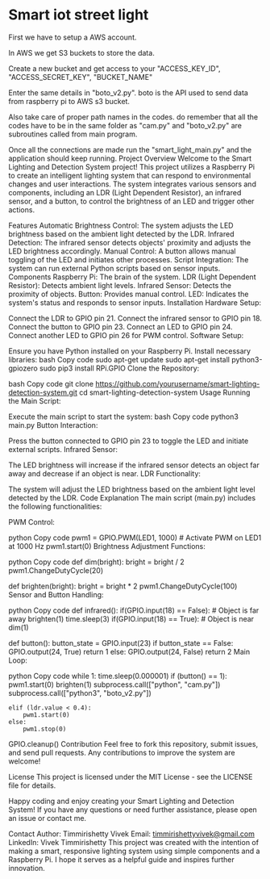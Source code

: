 # Smart iot street light 

First we have to setup a AWS account. 

In AWS we get S3 buckets to store the data.

Create a new bucket and get access to your "ACCESS_KEY_ID", "ACCESS_SECRET_KEY", "BUCKET_NAME"

Enter the same details in "boto_v2.py". boto is the API used to send data from raspberry pi to AWS s3 bucket.

Also take care of proper path names in the codes. do remember that all the codes have to be in the same folder as "cam.py" and "boto_v2.py" are subroutines called from main program.

Once all the connections are made run the "smart_light_main.py" and the application should keep running.
Project Overview
Welcome to the Smart Lighting and Detection System project! This project utilizes a Raspberry Pi to create an intelligent lighting system that can respond to environmental changes and user interactions. The system integrates various sensors and components, including an LDR (Light Dependent Resistor), an infrared sensor, and a button, to control the brightness of an LED and trigger other actions.

Features
Automatic Brightness Control: The system adjusts the LED brightness based on the ambient light detected by the LDR.
Infrared Detection: The infrared sensor detects objects' proximity and adjusts the LED brightness accordingly.
Manual Control: A button allows manual toggling of the LED and initiates other processes.
Script Integration: The system can run external Python scripts based on sensor inputs.
Components
Raspberry Pi: The brain of the system.
LDR (Light Dependent Resistor): Detects ambient light levels.
Infrared Sensor: Detects the proximity of objects.
Button: Provides manual control.
LED: Indicates the system's status and responds to sensor inputs.
Installation
Hardware Setup:

Connect the LDR to GPIO pin 21.
Connect the infrared sensor to GPIO pin 18.
Connect the button to GPIO pin 23.
Connect an LED to GPIO pin 24.
Connect another LED to GPIO pin 26 for PWM control.
Software Setup:

Ensure you have Python installed on your Raspberry Pi.
Install necessary libraries:
bash
Copy code
sudo apt-get update
sudo apt-get install python3-gpiozero
sudo pip3 install RPi.GPIO
Clone the Repository:

bash
Copy code
git clone https://github.com/yourusername/smart-lighting-detection-system.git
cd smart-lighting-detection-system
Usage
Running the Main Script:

Execute the main script to start the system:
bash
Copy code
python3 main.py
Button Interaction:

Press the button connected to GPIO pin 23 to toggle the LED and initiate external scripts.
Infrared Sensor:

The LED brightness will increase if the infrared sensor detects an object far away and decrease if an object is near.
LDR Functionality:

The system will adjust the LED brightness based on the ambient light level detected by the LDR.
Code Explanation
The main script (main.py) includes the following functionalities:

PWM Control:

python
Copy code
pwm1 = GPIO.PWM(LED1, 1000)  # Activate PWM on LED1 at 1000 Hz
pwm1.start(0)
Brightness Adjustment Functions:

python
Copy code
def dim(bright):
    bright = bright / 2
    pwm1.ChangeDutyCycle(20)

def brighten(bright):
    bright = bright * 2
    pwm1.ChangeDutyCycle(100)
Sensor and Button Handling:

python
Copy code
def infrared():
    if(GPIO.input(18) == False):  # Object is far away
        brighten(1)
        time.sleep(3)
    if(GPIO.input(18) == True):  # Object is near
        dim(1)

def button():
    button_state = GPIO.input(23)
    if button_state == False:
        GPIO.output(24, True)
        return 1
    else:
        GPIO.output(24, False)
        return 2
Main Loop:

python
Copy code
while 1:
    time.sleep(0.000001)
    if (button() == 1):
        pwm1.start(0)
        brighten(1)
        subprocess.call(["python", "cam.py"])
        subprocess.call(["python3", "boto_v2.py"])
    
    elif (ldr.value < 0.4):
        pwm1.start(0)
    else:
        pwm1.stop(0)
GPIO.cleanup()
Contribution
Feel free to fork this repository, submit issues, and send pull requests. Any contributions to improve the system are welcome!

License
This project is licensed under the MIT License - see the LICENSE file for details.

Happy coding and enjoy creating your Smart Lighting and Detection System! If you have any questions or need further assistance, please open an issue or contact me.

Contact
Author: Timmirishetty Vivek
Email: timmirishettyvivek@gmail.com
LinkedIn: Vivek Timmirishetty
This project was created with the intention of making a smart, responsive lighting system using simple components and a Raspberry Pi. I hope it serves as a helpful guide and inspires further innovation.
